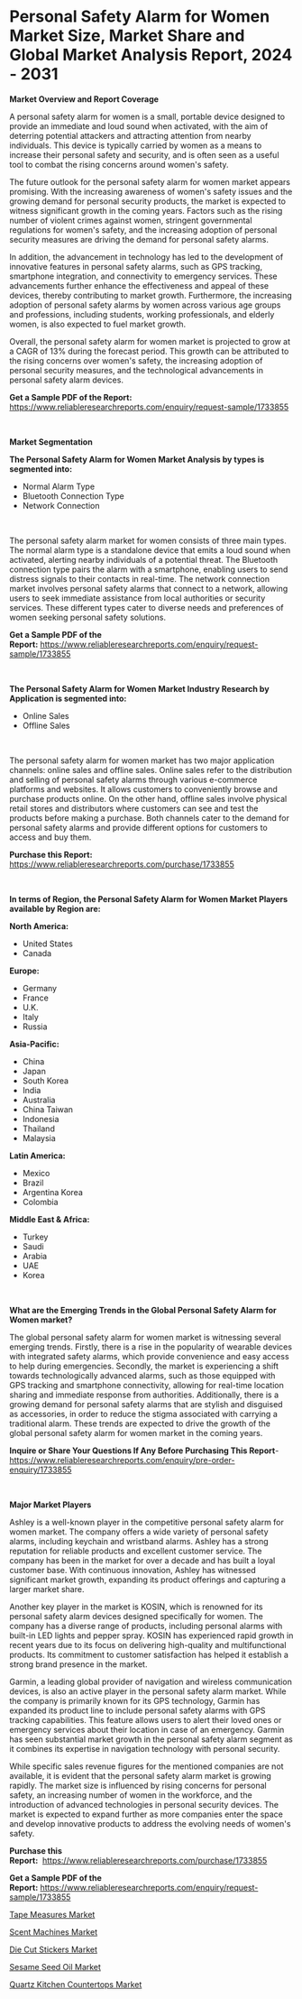 <p><h1>Personal Safety Alarm for Women Market Size, Market Share and Global Market Analysis Report, 2024 - 2031</h1></p><p><strong>Market Overview and Report Coverage</strong></p>
<p><p>A personal safety alarm for women is a small, portable device designed to provide an immediate and loud sound when activated, with the aim of deterring potential attackers and attracting attention from nearby individuals. This device is typically carried by women as a means to increase their personal safety and security, and is often seen as a useful tool to combat the rising concerns around women's safety.</p><p>The future outlook for the personal safety alarm for women market appears promising. With the increasing awareness of women's safety issues and the growing demand for personal security products, the market is expected to witness significant growth in the coming years. Factors such as the rising number of violent crimes against women, stringent governmental regulations for women's safety, and the increasing adoption of personal security measures are driving the demand for personal safety alarms.</p><p>In addition, the advancement in technology has led to the development of innovative features in personal safety alarms, such as GPS tracking, smartphone integration, and connectivity to emergency services. These advancements further enhance the effectiveness and appeal of these devices, thereby contributing to market growth. Furthermore, the increasing adoption of personal safety alarms by women across various age groups and professions, including students, working professionals, and elderly women, is also expected to fuel market growth.</p><p>Overall, the personal safety alarm for women market is projected to grow at a CAGR of 13% during the forecast period. This growth can be attributed to the rising concerns over women's safety, the increasing adoption of personal security measures, and the technological advancements in personal safety alarm devices.</p></p>
<p><strong>Get a Sample PDF of the Report:</strong> <a href="https://www.reliableresearchreports.com/enquiry/request-sample/1733855">https://www.reliableresearchreports.com/enquiry/request-sample/1733855</a></p>
<p>&nbsp;</p>
<p><strong>Market Segmentation</strong></p>
<p><strong>The Personal Safety Alarm for Women Market Analysis by types is segmented into:</strong></p>
<p><ul><li>Normal Alarm Type</li><li>Bluetooth Connection Type</li><li>Network Connection</li></ul></p>
<p>&nbsp;</p>
<p><p>The personal safety alarm market for women consists of three main types. The normal alarm type is a standalone device that emits a loud sound when activated, alerting nearby individuals of a potential threat. The Bluetooth connection type pairs the alarm with a smartphone, enabling users to send distress signals to their contacts in real-time. The network connection market involves personal safety alarms that connect to a network, allowing users to seek immediate assistance from local authorities or security services. These different types cater to diverse needs and preferences of women seeking personal safety solutions.</p></p>
<p><strong>Get a Sample PDF of the Report:</strong>&nbsp;<a href="https://www.reliableresearchreports.com/enquiry/request-sample/1733855">https://www.reliableresearchreports.com/enquiry/request-sample/1733855</a></p>
<p>&nbsp;</p>
<p><strong>The Personal Safety Alarm for Women Market Industry Research by Application is segmented into:</strong></p>
<p><ul><li>Online Sales</li><li>Offline Sales</li></ul></p>
<p>&nbsp;</p>
<p><p>The personal safety alarm for women market has two major application channels: online sales and offline sales. Online sales refer to the distribution and selling of personal safety alarms through various e-commerce platforms and websites. It allows customers to conveniently browse and purchase products online. On the other hand, offline sales involve physical retail stores and distributors where customers can see and test the products before making a purchase. Both channels cater to the demand for personal safety alarms and provide different options for customers to access and buy them.</p></p>
<p><strong>Purchase this Report:</strong>&nbsp; <a href="https://www.reliableresearchreports.com/purchase/1733855">https://www.reliableresearchreports.com/purchase/1733855</a></p>
<p>&nbsp;</p>
<p><strong>In terms of Region, the Personal Safety Alarm for Women Market Players available by Region are:</strong></p>
<p>
    <p> <strong> North America: </strong>
        <ul>
            <li>United States</li>
            <li>Canada</li>
        </ul>
        </p> 
    <p> <strong> Europe: </strong>
        <ul>
            <li>Germany</li>
            <li>France</li>
            <li>U.K.</li>
            <li>Italy</li>
            <li>Russia</li>
        </ul>
        </p> 
    <p> <strong> Asia-Pacific: </strong>
        <ul>
            <li>China</li>
            <li>Japan</li>
            <li>South Korea</li>
            <li>India</li>
            <li>Australia</li>
            <li>China Taiwan</li>
            <li>Indonesia</li>
            <li>Thailand</li>
            <li>Malaysia</li>
        </ul>
        </p> 
    <p> <strong> Latin America: </strong>
        <ul>
            <li>Mexico</li>
            <li>Brazil</li>
            <li>Argentina Korea</li>
            <li>Colombia</li>
        </ul>
        </p> 
    <p> <strong> Middle East & Africa: </strong>
        <ul>
            <li>Turkey</li>
            <li>Saudi</li>
            <li>Arabia</li>
            <li>UAE</li>
            <li>Korea</li>
        </ul>
    </p>
    </p>
<p>&nbsp;</p>
<p><strong>What are the Emerging Trends in the Global Personal Safety Alarm for Women market?</strong></p>
<p><p>The global personal safety alarm for women market is witnessing several emerging trends. Firstly, there is a rise in the popularity of wearable devices with integrated safety alarms, which provide convenience and easy access to help during emergencies. Secondly, the market is experiencing a shift towards technologically advanced alarms, such as those equipped with GPS tracking and smartphone connectivity, allowing for real-time location sharing and immediate response from authorities. Additionally, there is a growing demand for personal safety alarms that are stylish and disguised as accessories, in order to reduce the stigma associated with carrying a traditional alarm. These trends are expected to drive the growth of the global personal safety alarm for women market in the coming years.</p></p>
<p><strong>Inquire or Share Your Questions If Any Before Purchasing This Report</strong>- <a href="https://www.reliableresearchreports.com/enquiry/pre-order-enquiry/1733855">https://www.reliableresearchreports.com/enquiry/pre-order-enquiry/1733855</a></p>
<p>&nbsp;</p>
<p><strong>Major Market Players</strong></p>
<p><p>Ashley is a well-known player in the competitive personal safety alarm for women market. The company offers a wide variety of personal safety alarms, including keychain and wristband alarms. Ashley has a strong reputation for reliable products and excellent customer service. The company has been in the market for over a decade and has built a loyal customer base. With continuous innovation, Ashley has witnessed significant market growth, expanding its product offerings and capturing a larger market share.</p><p>Another key player in the market is KOSIN, which is renowned for its personal safety alarm devices designed specifically for women. The company has a diverse range of products, including personal alarms with built-in LED lights and pepper spray. KOSIN has experienced rapid growth in recent years due to its focus on delivering high-quality and multifunctional products. Its commitment to customer satisfaction has helped it establish a strong brand presence in the market.</p><p>Garmin, a leading global provider of navigation and wireless communication devices, is also an active player in the personal safety alarm market. While the company is primarily known for its GPS technology, Garmin has expanded its product line to include personal safety alarms with GPS tracking capabilities. This feature allows users to alert their loved ones or emergency services about their location in case of an emergency. Garmin has seen substantial market growth in the personal safety alarm segment as it combines its expertise in navigation technology with personal security.</p><p>While specific sales revenue figures for the mentioned companies are not available, it is evident that the personal safety alarm market is growing rapidly. The market size is influenced by rising concerns for personal safety, an increasing number of women in the workforce, and the introduction of advanced technologies in personal security devices. The market is expected to expand further as more companies enter the space and develop innovative products to address the evolving needs of women's safety.</p></p>
<p><strong>Purchase this Report:</strong>&nbsp;&nbsp;<a href="https://www.reliableresearchreports.com/purchase/1733855">https://www.reliableresearchreports.com/purchase/1733855</a></p>
<p></p>
<p><strong>Get a Sample PDF of the Report:</strong>&nbsp;<a href="https://www.reliableresearchreports.com/enquiry/request-sample/1733855">https://www.reliableresearchreports.com/enquiry/request-sample/1733855</a></p>
<p><p><a href="https://github.com/mohamedbakry57/Market-Research-Report-List-1/blob/main/tape-measures-market.md">Tape Measures Market</a></p><p><a href="https://github.com/laholand/Market-Research-Report-List-1/blob/main/scent-machines-market.md">Scent Machines Market</a></p><p><a href="https://github.com/bmorecock/Market-Research-Report-List-1/blob/main/die-cut-stickers-market.md">Die Cut Stickers Market</a></p><p><a href="https://github.com/sougarounis/Market-Research-Report-List-1/blob/main/sesame-seed-oil-market.md">Sesame Seed Oil Market</a></p><p><a href="https://github.com/angelajermaine/Market-Research-Report-List-1/blob/main/quartz-kitchen-countertops-market.md">Quartz Kitchen Countertops Market</a></p></p>